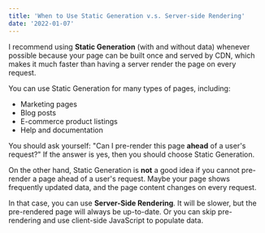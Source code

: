 ```yaml
---
title: 'When to Use Static Generation v.s. Server-side Rendering'
date: '2022-01-07'
---
```


I recommend using **Static Generation** (with and without data) whenever possible because 
your page can be built once and served by CDN, which makes it much faster than having 
a server render the page on every request.

You can use Static Generation for many types of pages, including:

- Marketing pages
- Blog posts
- E-commerce product listings
- Help and documentation

You should ask yourself: "Can I pre-render this page **ahead** of a user's request?" 
If the answer is yes, then you should choose Static Generation.

On the other hand, Static Generation is **not** a good idea if you cannot pre-render a page 
ahead of a user's request. Maybe your page shows frequently updated data,
and the page content changes on every request.

In that case, you can use **Server-Side Rendering**. 
It will be slower, but the pre-rendered page will always be up-to-date. 
Or you can skip pre-rendering and use client-side JavaScript to populate data.